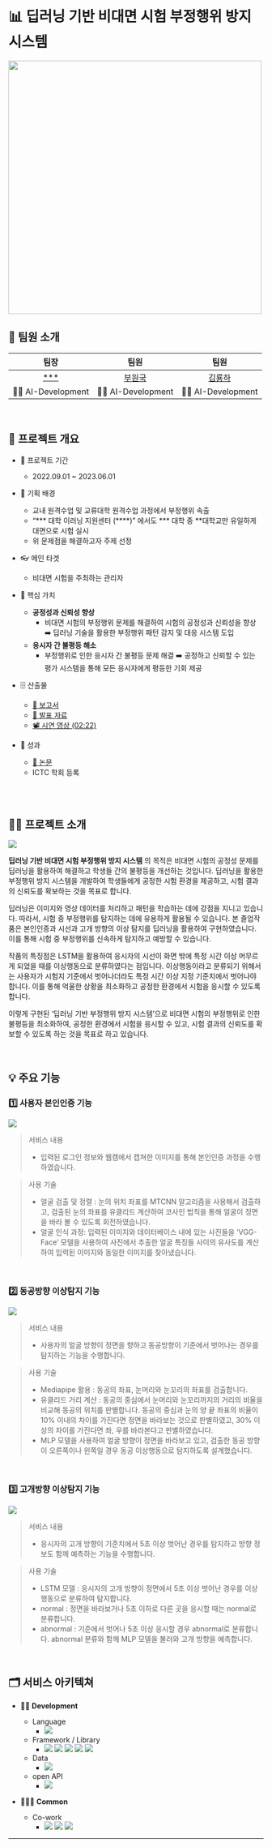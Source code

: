 # 📊 딥러닝 기반 비대면 시험 부정행위 방지 시스템 
<img src="docs/썸네일.png" width="500px" />

<br>

## 🕺 팀원 소개

|                   팀장                   |                 팀원                  |                팀원                 | 
| :--------------------------------------: | :-----------------------------------: | :---------------------------------: |
| [***](https://github.com/coryong) | [부원국](https://github.com) | [김룡하](https://github.com) | 
|                   🧑‍💻 AI-Development |                 🧑‍💻 AI-Development                  |                🧑‍💻 AI-Development                 |                

<br>

## 👀 프로젝트 개요

-  📆 프로젝트 기간
   -  2022.09.01 ~ 2023.06.01

-  📌 기획 배경
   -  교내 원격수업 및 교류대학 원격수업 과정에서 부정행위 속출
   -  “*** 대학 이러닝 지원센터 (****)” 에서도 *** 대학 중 **대학교만 유일하게 대면으로 시험 실시 
   - 위 문제점을 해결하고자 주제 선정
  
-  👓 메인 타겟
   -  비대면 시험을 주최하는 관리자

-  💍 핵심 가치

   -  **공정성과 신뢰성 향상**
      -  비대면 시험의 부정행위 문제를 해결하여 시험의 공정성과 신뢰성을 향상 ➡️ 딥러닝 기술을 활용한 부정행위 패턴 감지 및 대응 시스템 도입
   -  **응시자 간 불평등 해소**
      -  부정행위로 인한 응시자 간 불평등 문제 해결 ➡️ 공정하고 신뢰할 수 있는 평가 시스템을 통해 모든 응시자에게 평등한 기회 제공

- 🗄 산출물
  - [📃 보고서](docs/딥러닝기반_비대면시험_부정행위_방지_시스템_보고서.pdf)
  - [🔖 발표 자료](docs/졸작_최종.pdf)
  - [📽 시연 영상 (02:22)](https://youtu.be/tqqwJXkgMus)

-  🥇 성과

   - [📜 논문](docs/paper_final.pdf)
   -  ICTC 학회 등록

<br><br>

## 💁‍♂️ 프로젝트 소개

<img src="docs/졸작serviceflow.png"/>

<br>

**딥러닝 기반 비대면 시험 부정행위 방지 시스템** 의 목적은 비대면 시험의 공정성 문제를 딥러닝을 활용하여 해결하고 학생들 간의 불평등을 개선하는 것입니다. 딥러닝을 활용한 부정행위 방지 시스템을 개발하여 학생들에게 공정한 시험 환경을 제공하고, 시험 결과의 신뢰도를 확보하는 
것을 목표로 합니다.
<br>

딥러닝은 이미지와 영상 데이터를 처리하고 패턴을 학습하는 데에 강점을 지니고 있습니다. 따라서, 시험 중 부정행위를 탐지하는 데에 유용하게 활용될 수 있습니다. 본 졸업작품은 본인인증과 시선과 고개 방향의 이상 탐지를 딥러닝을 활용하여 구현하였습니다. 이를 통해 시험 중 부정행위를 신속하게 탐지하고 예방할 수 있습니다. 
<br>

작품의 특징점은 LSTM을 활용하여 응시자의 시선이 화면 밖에 특정 시간 이상 머무르게 되었을 때를 이상행동으로 분류하였다는 점입니다. 이상행동이라고 분류되기 위해서는 사용자가 시험지 기준에서 벗어나더라도 특정 시간 이상 지정 기준치에서 벗어나야 합니다. 이를 통해 억울한 상황을 최소화하고 공정한 환경에서 시험을 응시할 수 있도록 합니다.
<br>

이렇게 구현된 ‘딥러닝 기반 부정행위 방지 시스템’으로 비대면 시험의 부정행위로 인한 불평등을 최소화하여, 공정한 환경에서 시험을 응시할 수 있고, 시험 결과의 신뢰도를 확보할 수 있도록 하는 것을 목표로 하고 있습니다.


<br>

## 💡 주요 기능

### 1️⃣ 사용자 본인인증 기능

<img src="docs/기능1.png" />

> 서비스 내용 
> - 입력된 로그인 정보와 웹캠에서 캡쳐한 이미지를 통해 본인인증 과정을 수행하였습니다.

> 사용 기술
> - 얼굴 검출 및 정렬 : 눈의 위치 좌표를 MTCNN 알고리즘을 사용해서 검출하고, 검출된 눈의 좌표를 유클리드 계산하여 코사인 법칙을 통해 얼굴이 정면을 바라 볼 수 있도록 회전하였습니다.
> - 얼굴 인식 과정: 입력된 이미지와 데이터베이스 내에 있는 사진들을 ‘VGG-Face’ 모델을 사용하여 사진에서 추출한 얼굴 특징들 사이의 유사도를 계산하여 입력된 이미지와 동일한 이미지를 찾아냈습니다.
<br>

### 2️⃣ 동공방향 이상탐지 기능

<img src="docs/기능2.png" />

> 서비스 내용
> -  사용자의 얼굴 방향이 정면을 향하고 동공방향이 기준에서 벗어나는 경우를 탐지하는 기능을 수행합니다.

> 사용 기술 
> -	Mediapipe 활용 : 동공의 좌표, 눈머리와 눈꼬리의 좌표를 검출합니다.
> -	유클리드 거리 계산 : 동공의 중심에서 눈머리와 눈꼬리까지의 거리의 비율을 비교해 동공의 위치를 판별합니다. 동공의 중심과 눈의 양 끝 좌표의 비율이 10% 이내의 차이를 가진다면 정면을 바라보는 것으로 판별하였고, 30% 이상의 차이를 가진다면 좌, 우를 바라본다고 판별하였습니다. 
> -	MLP 모델을 사용하여 얼굴 방향이 정면을 바라보고 있고, 검출한 동공 방향이 오른쪽이나 왼쪽일 경우 동공 이상행동으로 탐지하도록 설계했습니다.

<br>

### 3️⃣ 고개방향 이상탐지 기능

<img src="docs/기능3.png" />

> 서비스 내용
> - 응시자의 고개 방향이 기준치에서 5초 이상 벗어난 경우를 탐지하고 방향 정보도 함께 예측하는 기능을 수행합니다.

> 사용 기술 
> -	LSTM 모델 : 응시자의 고개 방향이 정면에서 5초 이상 벗어난 경우를 이상행동으로 분류하여 탐지합니다.
> -	normal : 정면을 바라보거나 5초 이하로 다른 곳을 응시할 때는 normal로 분류합니다.
> -	abnormal : 기준에서 벗어나 5초 이상 응시할 경우 abnormal로 분류합니다. abnormal 분류와 함께 MLP 모델을 불러와 고개 방향을 예측합니다.


<br>

## 🗂 서비스 아키텍쳐 
- 👨‍🎨 **Development**
  - Language
    - <img src="https://img.shields.io/badge/Python-3776AB?style=flat-square&logo=Python&logoColor=white"/> 
  - Framework / Library
    - <img src="https://img.shields.io/badge/tensorflow-FF6F00?style=flat-square&logo=tensorflow&logoColor=white"> <img src="https://img.shields.io/badge/PyQt-41CD52?style=flat-square&logo=&logoColor=white"> <img src="https://img.shields.io/badge/mediapipe-00DBDE?style=flat-square&logo=&logoColor=white"> <img src="https://img.shields.io/badge/scikitlearn-F7931E?style=flat-square&logo=scikitlearn&logoColor=white"> <img src="https://img.shields.io/badge/opencv-5C3EE8?style=flat-square&logo=opencv&logoColor=white"> 
  - Data
    - <img src="https://img.shields.io/badge/sqlite-003B57?style=flat-square&logo=sqlite&logoColor=white"/>
  - open API
    - <img src="https://img.shields.io/badge/kakaotalk-FFCD00?style=flat-square&logo=kakaotalk&logoColor=white">

- 👨‍👩‍👦 **Common**
  - Co-work
    - <img src="https://img.shields.io/badge/Git-F05032?style=flat-square&logo=Git&logoColor=white"/> <img src="https://img.shields.io/badge/github-181717?style=flat-square&logo=github&logoColor=white"> <img src="https://img.shields.io/badge/googledrive-4285F4?style=flat-square&logo=googledrive&logoColor=white">

---
